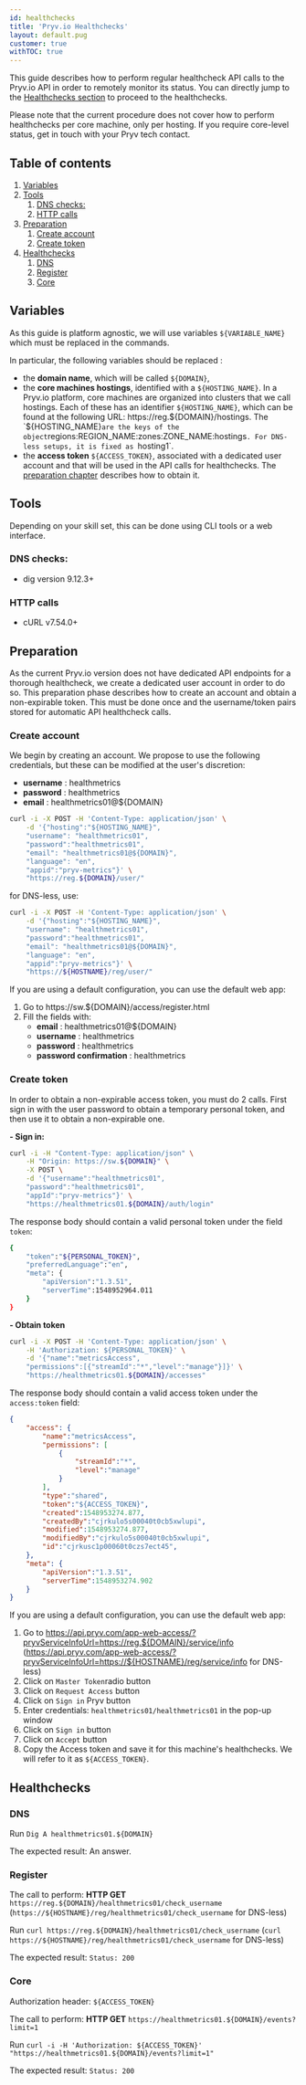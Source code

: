 ```yaml
---
id: healthchecks
title: 'Pryv.io Healthchecks'
layout: default.pug
customer: true
withTOC: true
---
```


<!--
|         |                       |
| ------- | --------------------- |
| Author  | Ilia Kebets 	      |
| Reviewer | Guillaume Bassand (v1-3), Anastasia Bouzdine (v4) |
| Date    | 28.04.2020            |
| Version | 4                     |
-->

This guide describes how to perform regular healthcheck API calls to the Pryv.io API in order to remotely monitor its status. You can directly jump to the [Healthchecks section](#healthchecks) to proceed to the healthchecks.

Please note that the current procedure does not cover how to perform healthchecks per core machine, only per hosting. If you require core-level status, get in touch with your Pryv tech contact.


## Table of contents <!-- omit in toc -->

1. [Variables](#variables)
2. [Tools](#tools)
   1. [DNS checks:](#dns-checks)
   2. [HTTP calls](#http-calls)
3. [Preparation](#preparation)
   1. [Create account](#create-account)
   2. [Create token](#create-token)
4. [Healthchecks](#healthchecks)
   1. [DNS](#dns)
   2. [Register](#register)
   3. [Core](#core)


## Variables

As this guide is platform agnostic, we will use variables `${VARIABLE_NAME}` which must be replaced in the commands.

In particular, the following variables should be replaced :
- the **domain name**, which will be called `${DOMAIN}`,
- the **core machines hostings**, identified with a `${HOSTING_NAME}`. In a Pryv.io platform, core machines are organized into clusters that we call hostings. Each of these has an identifier `${HOSTING_NAME}`, which can be found at the following URL: https://reg.${DOMAIN}/hostings. The `${HOSTING_NAME}` are the keys of the object `regions:REGION_NAME:zones:ZONE_NAME:hostings`. For DNS-less setups, it is fixed as `hosting1`.
- the **access token** `${ACCESS_TOKEN}`, associated with a dedicated user account and that will be used in the API calls for healthchecks. The [preparation chapter](#preparation) describes how to obtain it.


## Tools

Depending on your skill set, this can be done using CLI tools or a web interface.

### DNS checks:

- dig version 9.12.3+

### HTTP calls

- cURL v7.54.0+


## Preparation

As the current Pryv.io version does not have dedicated API endpoints for a thorough healthcheck, we create a dedicated user account in order to do so. 
This preparation phase describes how to create an account and obtain a non-expirable token. This must be done once and the username/token pairs stored for automatic API healthcheck calls.

### Create account

We begin by creating an account. We propose to use the following credentials, but these can be modified at the user's discretion:

- **username** : healthmetrics
- **password** : healthmetrics
- **email** : healthmetrics01@${DOMAIN}

```bash
curl -i -X POST -H 'Content-Type: application/json' \
    -d '{"hosting":"${HOSTING_NAME}",
    "username": "healthmetrics01",
    "password":"healthmetrics01",
    "email": "healthmetrics01@${DOMAIN}",
    "language": "en",
    "appid":"pryv-metrics"}' \
    "https://reg.${DOMAIN}/user/"
```

for DNS-less, use:

```bash
curl -i -X POST -H 'Content-Type: application/json' \
    -d '{"hosting":"${HOSTING_NAME}",
    "username": "healthmetrics01",
    "password":"healthmetrics01",
    "email": "healthmetrics01@${DOMAIN}",
    "language": "en",
    "appid":"pryv-metrics"}' \
    "https://${HOSTNAME}/reg/user/"
```

If you are using a default configuration, you can use the default web app:

1. Go to https://sw.${DOMAIN}/access/register.html
2. Fill the fields with:
    - **email** : healthmetrics01@${DOMAIN}
    - **username** : healthmetrics
    - **password** : healthmetrics
    - **password confirmation** : healthmetrics

### Create token

In order to obtain a non-expirable access token, you must do 2 calls. First sign in with the user password to obtain a temporary personal token, and then use it to obtain a non-expirable one.

**- Sign in:**

```bash
curl -i -H "Content-Type: application/json" \
    -H "Origin: https://sw.${DOMAIN}" \
    -X POST \
    -d '{"username":"healthmetrics01",
    "password":"healthmetrics01",
    "appId":"pryv-metrics"}' \
    "https://healthmetrics01.${DOMAIN}/auth/login"
```

The response body should contain a valid personal token under the field `token`:

```bash
{
    "token":"${PERSONAL_TOKEN}",
    "preferredLanguage":"en",
    "meta": {
        "apiVersion":"1.3.51",
        "serverTime":1548952964.011
    }
}
```

**- Obtain token**

```bash
curl -i -X POST -H 'Content-Type: application/json' \
    -H 'Authorization: ${PERSONAL_TOKEN}' \
    -d '{"name":"metricsAccess",
    "permissions":[{"streamId":"*","level":"manage"}]}' \
    "https://healthmetrics01.${DOMAIN}/accesses"
```

The response body should contain a valid access token under the `access:token` field:

```json
{
    "access": {
        "name":"metricsAccess",
        "permissions": [
            {
                "streamId":"*",
                "level":"manage"
            }
        ],
        "type":"shared",
        "token":"${ACCESS_TOKEN}",
        "created":1548953274.877,
        "createdBy":"cjrkulo5s00040t0cb5xwlupi",
        "modified":1548953274.877,
        "modifiedBy":"cjrkulo5s00040t0cb5xwlupi",
        "id":"cjrkusc1p00060t0czs7ect45",
    },
    "meta": {
        "apiVersion":"1.3.51",
        "serverTime":1548953274.902
    }
}
```

If you are using a default configuration, you can use the default web app:

1. Go to https://api.pryv.com/app-web-access/?pryvServiceInfoUrl=https://reg.${DOMAIN}/service/info (https://api.pryv.com/app-web-access/?pryvServiceInfoUrl=https://${HOSTNAME}/reg/service/info for DNS-less)
2. Click on `Master Token`radio button
3. Click on `Request Access` button
4. Click on `Sign in` Pryv button
5. Enter credentials: `healthmetrics01/healthmetrics01` in the pop-up window
6. Click on `Sign in` button
7. Click on `Accept` button
8. Copy the Access token and save it for this machine's healthchecks. We will refer to it as `${ACCESS_TOKEN}`.


## Healthchecks

### DNS

Run `Dig A healthmetrics01.${DOMAIN}`

The expected result: An answer.

### Register

The call to perform: **HTTP GET** `https://reg.${DOMAIN}/healthmetrics01/check_username` (`https://${HOSTNAME}/reg/healthmetrics01/check_username` for DNS-less)

Run `curl https://reg.${DOMAIN}/healthmetrics01/check_username` (`curl https://${HOSTNAME}/reg/healthmetrics01/check_username` for DNS-less)

The expected result: `Status: 200`

### Core

Authorization header: `${ACCESS_TOKEN}`

The call to perform: **HTTP GET** `https://healthmetrics01.${DOMAIN}/events?limit=1`

Run `curl -i -H 'Authorization: ${ACCESS_TOKEN}'`
`"https://healthmetrics01.${DOMAIN}/events?limit=1" `

The expected result: `Status: 200`